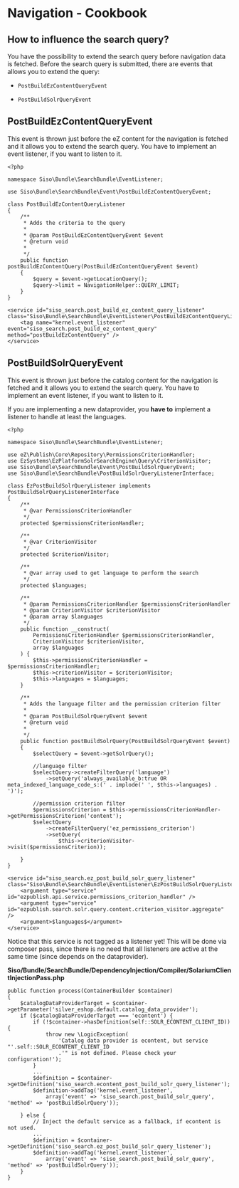 #  Navigation - Cookbook 

## How to influence the search query?

You have the possibility to extend the search query before navigation data is fetched. Before the search query is submitted, there are events that allows you to extend the query:

  - ``` 
    PostBuildEzContentQueryEvent
    ```

  - ``` 
    PostBuildSolrQueryEvent
    ```
## PostBuildEzContentQueryEvent

This event is thrown just before the eZ content for the navigation is fetched and it allows you to extend the search query. You have to implement an event listener, if you want to listen to it.

``` 
<?php

namespace Siso\Bundle\SearchBundle\EventListener;

use Siso\Bundle\SearchBundle\Event\PostBuildEzContentQueryEvent;

class PostBuildEzContentQueryListener
{
    /**
     * Adds the criteria to the query
     *
     * @param PostBuildEzContentQueryEvent $event
     * @return void
     *
     */
    public function postBuildEzContentQuery(PostBuildEzContentQueryEvent $event)
    {
        $query = $event->getLocationQuery();
        $query->limit = NavigationHelper::QUERY_LIMIT;
    }
}
```

``` 
<service id="siso_search.post_build_ez_content_query_listener" class="Siso\Bundle\SearchBundle\EventListener\PostBuildEzContentQueryListener">
    <tag name="kernel.event_listener" event="siso_search.post_build_ez_content_query" method="postBuildEzContentQuery" />
</service>
```

## PostBuildSolrQueryEvent

This event is thrown just before the catalog content for the navigation is fetched and it allows you to extend the search query. You have to implement an event listener, if you want to listen to it.

If you are implementing a new dataprovider, you **have to** implement a listener to handle at least the languages.

``` 
<?php

namespace Siso\Bundle\SearchBundle\EventListener;

use eZ\Publish\Core\Repository\PermissionsCriterionHandler;
use EzSystems\EzPlatformSolrSearchEngine\Query\CriterionVisitor;
use Siso\Bundle\SearchBundle\Event\PostBuildSolrQueryEvent;
use Siso\Bundle\SearchBundle\PostBuildSolrQueryListenerInterface;

class EzPostBuildSolrQueryListener implements PostBuildSolrQueryListenerInterface
{
    /**
     * @var PermissionsCriterionHandler
     */
    protected $permissionsCriterionHandler;

    /**
     * @var CriterionVisitor
     */
    protected $criterionVisitor;

    /**
     * @var array used to get language to perform the search
     */
    protected $languages;

    /**
     * @param PermissionsCriterionHandler $permissionsCriterionHandler
     * @param CriterionVisitor $criterionVisitor
     * @param array $languages
     */
    public function __construct(
        PermissionsCriterionHandler $permissionsCriterionHandler,
        CriterionVisitor $criterionVisitor,
        array $languages
    ) {
        $this->permissionsCriterionHandler = $permissionsCriterionHandler;
        $this->criterionVisitor = $criterionVisitor;
        $this->languages = $languages;
    }

    /**
     * Adds the language filter and the permission criterion filter
     *
     * @param PostBuildSolrQueryEvent $event
     * @return void
     *
     */
    public function postBuildSolrQuery(PostBuildSolrQueryEvent $event)
    {
        $selectQuery = $event->getSolrQuery();

        //language filter
        $selectQuery->createFilterQuery('language')
            ->setQuery('always_available_b:true OR meta_indexed_language_code_s:(' . implode(' ', $this->languages) . ')');

        //permission criterion filter
        $permissionsCriterion = $this->permissionsCriterionHandler->getPermissionsCriterion('content');
        $selectQuery
            ->createFilterQuery('ez_permissions_criterion')
            ->setQuery(
                $this->criterionVisitor->visit($permissionsCriterion));

    }
}
```

``` 
<service id="siso_search.ez_post_build_solr_query_listener" class="Siso\Bundle\SearchBundle\EventListener\EzPostBuildSolrQueryListener">
    <argument type="service" id="ezpublish.api.service.permissions_criterion_handler" />
    <argument type="service" id="ezpublish.search.solr.query.content.criterion_visitor.aggregate" />
    <argument>$languages$</argument>
</service>
```

Notice that this service is not tagged as a listener yet\! This will be done via composer pass, since there is no need that all listeners are active at the same time (since depends on the dataprovider).

**Siso/Bundle/SearchBundle/DependencyInjection/Compiler/SolariumClientInjectionPass.php**

``` 
public function process(ContainerBuilder $container)
{
    $catalogDataProviderTarget = $container->getParameter('silver_eshop.default.catalog_data_provider');
    if ($catalogDataProviderTarget === 'econtent') {
        if (!$container->hasDefinition(self::SOLR_ECONTENT_CLIENT_ID)) {
            throw new \LogicException(
                'Catalog data provider is econtent, but service "'.self::SOLR_ECONTENT_CLIENT_ID
                .'" is not defined. Please check your configuration!');
        }
        ...
        $definition = $container->getDefinition('siso_search.econtent_post_build_solr_query_listener');
        $definition->addTag('kernel.event_listener',
            array('event' => 'siso_search.post_build_solr_query', 'method' => 'postBuildSolrQuery'));

    } else {        
        // Inject the default service as a fallback, if econtent is not used.   
        ...
        $definition = $container->getDefinition('siso_search.ez_post_build_solr_query_listener');
        $definition->addTag('kernel.event_listener',
            array('event' => 'siso_search.post_build_solr_query', 'method' => 'postBuildSolrQuery'));
    }
}
```
